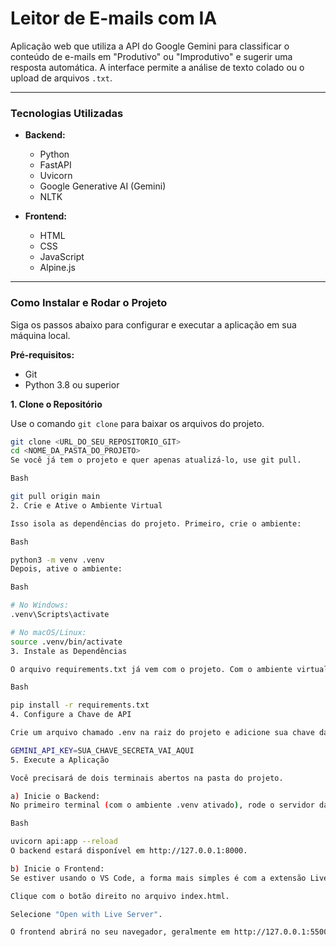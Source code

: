 # Leitor de E-mails com IA

Aplicação web que utiliza a API do Google Gemini para classificar o conteúdo de e-mails em "Produtivo" ou "Improdutivo" e sugerir uma resposta automática. A interface permite a análise de texto colado ou o upload de arquivos `.txt`.

---

### Tecnologias Utilizadas

* **Backend:**
    * Python
    * FastAPI
    * Uvicorn
    * Google Generative AI (Gemini)
    * NLTK

* **Frontend:**
    * HTML
    * CSS
    * JavaScript
    * Alpine.js

---

### Como Instalar e Rodar o Projeto

Siga os passos abaixo para configurar e executar a aplicação em sua máquina local.

**Pré-requisitos:**
* Git
* Python 3.8 ou superior

**1. Clone o Repositório**

Use o comando `git clone` para baixar os arquivos do projeto.

```bash
git clone <URL_DO_SEU_REPOSITORIO_GIT>
cd <NOME_DA_PASTA_DO_PROJETO>
Se você já tem o projeto e quer apenas atualizá-lo, use git pull.

Bash

git pull origin main
2. Crie e Ative o Ambiente Virtual

Isso isola as dependências do projeto. Primeiro, crie o ambiente:

Bash

python3 -m venv .venv
Depois, ative o ambiente:

Bash

# No Windows:
.venv\Scripts\activate

# No macOS/Linux:
source .venv/bin/activate
3. Instale as Dependências

O arquivo requirements.txt já vem com o projeto. Com o ambiente virtual ativado, instale todas as bibliotecas com o seguinte comando:

Bash

pip install -r requirements.txt
4. Configure a Chave de API

Crie um arquivo chamado .env na raiz do projeto e adicione sua chave da API do Gemini.

GEMINI_API_KEY=SUA_CHAVE_SECRETA_VAI_AQUI
5. Execute a Aplicação

Você precisará de dois terminais abertos na pasta do projeto.

a) Inicie o Backend:
No primeiro terminal (com o ambiente .venv ativado), rode o servidor da API.

Bash

uvicorn api:app --reload
O backend estará disponível em http://127.0.0.1:8000.

b) Inicie o Frontend:
Se estiver usando o VS Code, a forma mais simples é com a extensão Live Server.

Clique com o botão direito no arquivo index.html.

Selecione "Open with Live Server".

O frontend abrirá no seu navegador, geralmente em http://127.0.0.1:5500
